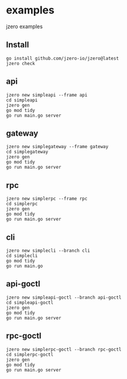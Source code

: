# examples

jzero examples

## Install

```shell
go install github.com/jzero-io/jzero@latest
jzero check
```

## api

```shell
jzero new simpleapi --frame api
cd simpleapi
jzero gen
go mod tidy
go run main.go server
```

## gateway

```shell
jzero new simplegateway --frame gateway
cd simplegateway
jzero gen
go mod tidy
go run main.go server
```

## rpc

```shell
jzero new simplerpc --frame rpc
cd simplerpc
jzero gen
go mod tidy
go run main.go server
```

## cli

```shell
jzero new simplecli --branch cli
cd simplecli
go mod tidy
go run main.go
```

## api-goctl

```shell
jzero new simpleapi-goctl --branch api-goctl
cd simpleapi-goctl
jzero gen
go mod tidy
go run main.go server
```

## rpc-goctl

```shell
jzero new simplerpc-goctl --branch rpc-goctl
cd simplerpc-goctl
jzero gen
go mod tidy
go run main.go server
```

